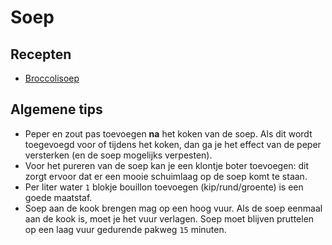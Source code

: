 # Soep

## Recepten

* [Broccolisoep](broccolisoep.md)

## Algemene tips

* Peper en zout pas toevoegen **na** het koken van de soep. Als dit wordt toegevoegd voor of tijdens het koken, dan ga je het effect van de peper versterken (en de soep mogelijks verpesten).
* Voor het pureren van de soep kan je een klontje boter toevoegen: dit zorgt ervoor dat er een mooie schuimlaag op de soep komt te staan.
* Per liter water ```1``` blokje bouillon toevoegen (kip/rund/groente) is een goede maatstaf.
* Soep aan de kook brengen mag op een hoog vuur. Als de soep eenmaal aan de kook is, moet je het vuur verlagen. Soep moet blijven pruttelen op een laag vuur gedurende pakweg ```15``` minuten.